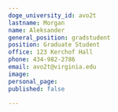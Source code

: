 ```yaml
---
doge_university_id: avo2t
lastname: Morgan
name: Aleksander
general_position: gradstudent
position: Graduate Student
office: 123 Kerchof Hall
phone: 434-982-2786
email: avo2t@virginia.edu
image:
personal_page:
published: false

---
```

